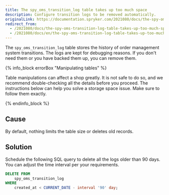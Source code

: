 ```yaml
---
title: The spy_oms_transition_log table takes up too much space
description: Configure transition logs to be removed automatically.
originalLink: https://documentation.spryker.com/2021080/docs/the-spy-oms-transition-log-table-takes-up-too-much-space
redirect_from:
  - /2021080/docs/the-spy-oms-transition-log-table-takes-up-too-much-space
  - /2021080/docs/en/the-spy-oms-transition-log-table-takes-up-too-much-space
---
```


The `spy_oms_transition_log` table stores the history of order management system transitions. The logs are kept for debugging reasons. If you don't need them or you have backed them up, you can remove them.

{% info_block errorBox "Manipulating tables" %}

Table manipulations can affect a shop greatly. It is not safe to do so, and we recommend double-checking all the details before you proceed. The instructions below can help you solve a storage space issue. Make sure to follow them exactly.

{% endinfo_block %}

## Cause
By default, nothing limits the table size or deletes old records.

## Solution
Schedule the following SQL query to delete all the logs older than 90 days. You can adjust the time interval per your requirements.

```sql
DELETE FROM
	spy_oms_transition_log
WHERE
	created_at < CURRENT_DATE - interval '90' day;
```
